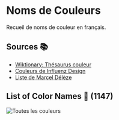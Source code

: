 # Noms de Couleurs

Recueil de noms de couleur en français.

## Sources 📚

- [Wiktionary: Thésaurus couleur](https://fr.wiktionary.org/wiki/Th%C3%A9saurus:couleur/fran%C3%A7ais)
- [Couleurs de Influenz Design](https://influenz.design/mag/couleurs-et-leurs-noms)
- [Liste de Marcel Délèze](https://www.deleze.name/marcel/photo/noms-couleurs/454-couleurs.php)
  
## List of Color Names 🔖 (**1147**)

![Toutes les couleurs](colors.svg "Liste de couleur")
